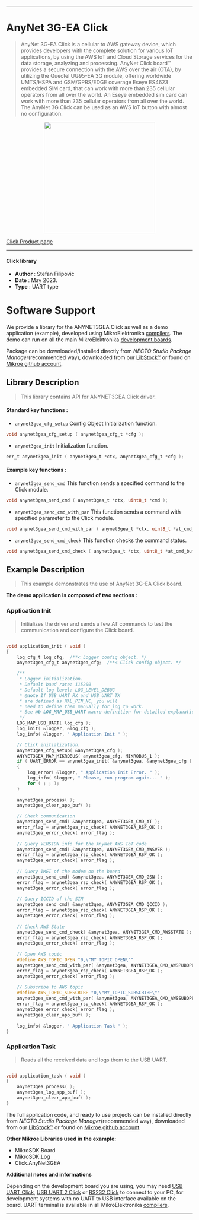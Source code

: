 
---
# AnyNet 3G-EA Click

> AnyNet 3G-EA Click is a cellular to AWS gateway device, which provides developers with the complete solution for various IoT applications, by using the AWS IoT and Cloud Storage services for the data storage, analyzing and processing. AnyNet Click board™ provides a secure connection with the AWS over the air (OTA), by utilizing the Quectel UG95-EA 3G module,  offering worldwide UMTS/HSPA and GSM/GPRS/EDGE coverage Eseye ES4623 embedded SIM card, that can work with more than 235 cellular operators from all over the world. An Eseye embedded sim card can work with more than 235 cellular operators from all over the world. The AnyNet 3G Click can be used as an AWS IoT button with almost no configuration.

<p align="center">
  <img src="https://download.mikroe.com/images/click_for_ide/anynet3gea_click.png" height=300px>
</p>

[Click Product page](https://www.mikroe.com/anynet-3g-ea-click)

---


#### Click library

- **Author**        : Stefan Filipovic
- **Date**          : May 2023.
- **Type**          : UART type


# Software Support

We provide a library for the ANYNET3GEA Click
as well as a demo application (example), developed using MikroElektronika
[compilers](https://www.mikroe.com/necto-studio).
The demo can run on all the main MikroElektronika [development boards](https://www.mikroe.com/development-boards).

Package can be downloaded/installed directly from *NECTO Studio Package Manager*(recommended way), downloaded from our [LibStock&trade;](https://libstock.mikroe.com) or found on [Mikroe github account](https://github.com/MikroElektronika/mikrosdk_click_v2/tree/master/clicks).

## Library Description

> This library contains API for ANYNET3GEA Click driver.

#### Standard key functions :

- `anynet3gea_cfg_setup` Config Object Initialization function.
```c
void anynet3gea_cfg_setup ( anynet3gea_cfg_t *cfg );
```

- `anynet3gea_init` Initialization function.
```c
err_t anynet3gea_init ( anynet3gea_t *ctx, anynet3gea_cfg_t *cfg );
```

#### Example key functions :

- `anynet3gea_send_cmd` This function sends a specified command to the Click module.
```c
void anynet3gea_send_cmd ( anynet3gea_t *ctx, uint8_t *cmd );
```

- `anynet3gea_send_cmd_with_par` This function sends a command with specified parameter to the Click module.
```c
void anynet3gea_send_cmd_with_par ( anynet3gea_t *ctx, uint8_t *at_cmd_buf, uint8_t *param_buf );
```

- `anynet3gea_send_cmd_check` This function checks the command status.
```c
void anynet3gea_send_cmd_check ( anynet3gea_t *ctx, uint8_t *at_cmd_buf );
```

## Example Description

> This example demonstrates the use of AnyNet 3G-EA Click board.

**The demo application is composed of two sections :**

### Application Init

> Initializes the driver and sends a few AT commands to test the communication and configure the Click board.

```c

void application_init ( void ) 
{
    log_cfg_t log_cfg;  /**< Logger config object. */
    anynet3gea_cfg_t anynet3gea_cfg;  /**< Click config object. */

    /**
     * Logger initialization.
     * Default baud rate: 115200
     * Default log level: LOG_LEVEL_DEBUG
     * @note If USB_UART_RX and USB_UART_TX
     * are defined as HAL_PIN_NC, you will
     * need to define them manually for log to work.
     * See @b LOG_MAP_USB_UART macro definition for detailed explanation.
     */
    LOG_MAP_USB_UART( log_cfg );
    log_init( &logger, &log_cfg );
    log_info( &logger, " Application Init " );

    // Click initialization.
    anynet3gea_cfg_setup( &anynet3gea_cfg );
    ANYNET3GEA_MAP_MIKROBUS( anynet3gea_cfg, MIKROBUS_1 );
    if ( UART_ERROR == anynet3gea_init( &anynet3gea, &anynet3gea_cfg ) )
    {
        log_error( &logger, " Application Init Error. " );
        log_info( &logger, " Please, run program again... " );
        for ( ; ; );
    }
    
    anynet3gea_process( );
    anynet3gea_clear_app_buf( );

    // Check communication
    anynet3gea_send_cmd( &anynet3gea, ANYNET3GEA_CMD_AT );
    error_flag = anynet3gea_rsp_check( ANYNET3GEA_RSP_OK );
    anynet3gea_error_check( error_flag );
    
    // Query VERSION info for the AnyNet AWS IoT code
    anynet3gea_send_cmd( &anynet3gea, ANYNET3GEA_CMD_AWSVER );
    error_flag = anynet3gea_rsp_check( ANYNET3GEA_RSP_OK );
    anynet3gea_error_check( error_flag );
    
    // Query IMEI of the modem on the board
    anynet3gea_send_cmd( &anynet3gea, ANYNET3GEA_CMD_GSN );
    error_flag = anynet3gea_rsp_check( ANYNET3GEA_RSP_OK );
    anynet3gea_error_check( error_flag );
    
    // Query ICCID of the SIM
    anynet3gea_send_cmd( &anynet3gea, ANYNET3GEA_CMD_QCCID );
    error_flag = anynet3gea_rsp_check( ANYNET3GEA_RSP_OK );
    anynet3gea_error_check( error_flag );
    
    // Check AWS State
    anynet3gea_send_cmd_check( &anynet3gea, ANYNET3GEA_CMD_AWSSTATE );
    error_flag = anynet3gea_rsp_check( ANYNET3GEA_RSP_OK );
    anynet3gea_error_check( error_flag );
    
    // Open AWS topic
    #define AWS_TOPIC_OPEN "0,\"MY_TOPIC_OPEN\""
    anynet3gea_send_cmd_with_par( &anynet3gea, ANYNET3GEA_CMD_AWSPUBOPEN, AWS_TOPIC_OPEN );
    error_flag = anynet3gea_rsp_check( ANYNET3GEA_RSP_OK );
    anynet3gea_error_check( error_flag );
    
    // Subscribe to AWS topic
    #define AWS_TOPIC_SUBSCRIBE "0,\"MY_TOPIC_SUBSCRIBE\""
    anynet3gea_send_cmd_with_par( &anynet3gea, ANYNET3GEA_CMD_AWSSUBOPEN, AWS_TOPIC_SUBSCRIBE );
    error_flag = anynet3gea_rsp_check( ANYNET3GEA_RSP_OK );
    anynet3gea_error_check( error_flag );
    anynet3gea_clear_app_buf( );
    
    log_info( &logger, " Application Task " );
}

```

### Application Task

> Reads all the received data and logs them to the USB UART.

```c

void application_task ( void ) 
{
    anynet3gea_process( );
    anynet3gea_log_app_buf( );
    anynet3gea_clear_app_buf( );
}

```

The full application code, and ready to use projects can be installed directly from *NECTO Studio Package Manager*(recommended way), downloaded from our [LibStock&trade;](https://libstock.mikroe.com) or found on [Mikroe github account](https://github.com/MikroElektronika/mikrosdk_click_v2/tree/master/clicks).

**Other Mikroe Libraries used in the example:**

- MikroSDK.Board
- MikroSDK.Log
- Click.AnyNet3GEA

**Additional notes and informations**

Depending on the development board you are using, you may need
[USB UART Click](https://www.mikroe.com/usb-uart-click),
[USB UART 2 Click](https://www.mikroe.com/usb-uart-2-click) or
[RS232 Click](https://www.mikroe.com/rs232-click) to connect to your PC, for
development systems with no UART to USB interface available on the board. UART
terminal is available in all MikroElektronika
[compilers](https://shop.mikroe.com/compilers).

---
